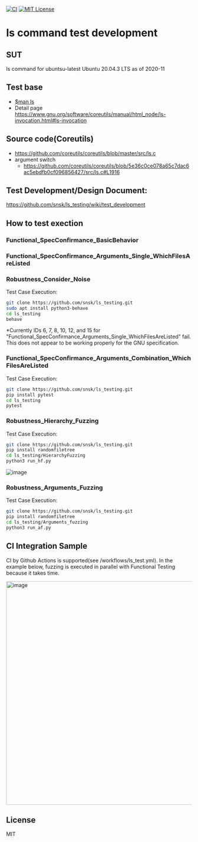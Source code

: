 [![CI](https://github.com/snsk/ls_testing/actions/workflows/ls_test.yml/badge.svg)](https://github.com/snsk/ls_testing/actions/workflows/ls_test.yml)
[![MIT License](http://img.shields.io/badge/license-MIT-blue.svg?style=flat)](LICENSE)

# ls command test development

## SUT
ls command for ubuntsu-latest Ubuntu 20.04.3 LTS as of 2020-11

## Test base
* [$man ls](https://github.com/snsk/ls_testing/wiki/man-ls(1))
* Detail page https://www.gnu.org/software/coreutils/manual/html_node/ls-invocation.html#ls-invocation

## Source code(Coreutils)
* https://github.com/coreutils/coreutils/blob/master/src/ls.c
* argument switch
    * https://github.com/coreutils/coreutils/blob/5e36c0ce078a65c7dac6ac5ebdfb0cf096856427/src/ls.c#L1916

## Test Development/Design Document:

https://github.com/snsk/ls_testing/wiki/test_development

## How to test exection

### Functional_SpecConfirmance_BasicBehavior
### Functional_SpecConfirmance_Arguments_Single_WhichFilesAreListed
### Robustness_Consider_Noise

Test Case Execution:
```sh
git clone https://github.com/snsk/ls_testing.git
sudo apt install python3-behave
cd ls_testing
behave
```
*Currently IDs 6, 7, 8, 10, 12, and 15 for "Functional_SpecConfirmance_Arguments_Single_WhichFilesAreListed" fail. This does not appear to be working properly for the GNU specification.

### Functional_SpecConfirmance_Arguments_Combination_WhichFilesAreListed

Test Case Execution:
```sh
git clone https://github.com/snsk/ls_testing.git
pip install pytest
cd ls_testing
pytest
```

### Robustness_Hierarchy_Fuzzing

Test Case Execution:
```sh
git clone https://github.com/snsk/ls_testing.git
pip install randomfiletree
cd ls_testing/HierarchyFuzzing
python3 run_hf.py
```

![image](https://user-images.githubusercontent.com/462430/184812739-337c471d-a366-47ce-bf31-0bb1b68794dd.png)

### Robustness_Arguments_Fuzzing

Test Case Execution:
```sh
git clone https://github.com/snsk/ls_testing.git
pip install randomfiletree
cd ls_testing/Arguments_fuzzing
python3 run_af.py
```


## CI Integration Sample

CI by Github Actions is supported(see /workflows/ls_test.yml). In the example below, fuzzing is executed in parallel with Functional Testing because it takes time.

<img width="606" alt="image" src="https://user-images.githubusercontent.com/462430/187053537-b66bae6f-425e-4688-b118-93ab57ec3df1.png">

## License
MIT
